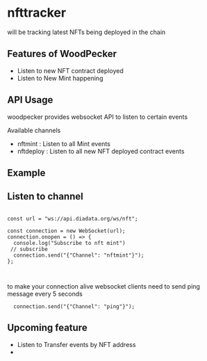 # nfttracker

will be tracking latest NFTs being deployed in the chain


## Features of WoodPecker

   - Listen to new NFT contract deployed
   - Listen to New Mint happening

## API Usage

woodpecker provides websocket API to listen to certain events

Available channels
   - nftmint : Listen to all Mint events
   - nftdeploy : Listen to all new NFT deployed contract events


## Example 
   

## Listen to channel

````

const url = "ws://api.diadata.org/ws/nft";

const connection = new WebSocket(url);
connection.onopen = () => {
  console.log("Subscribe to nft mint")
 // subscribe
  connection.send("{"Channel": "nftmint"}");
};



````

to make your connection alive websocket clients need to send ping message every 5 seconds


````
  connection.send("{"Channel": "ping"}");

````


## Upcoming feature
   - Listen to Transfer events by NFT address
   - 


